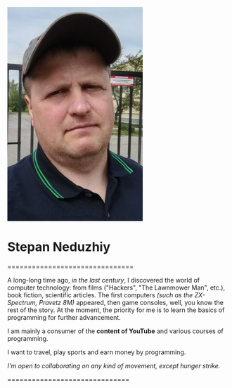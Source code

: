 ![My_photo](ava.jpg "Hello, guys!")

# Stepan Neduzhiy
===============================

A long-long time ago, _in the last century_, I discovered the world of computer technology: from films ("Hackers", "The Lawnmower Man", etc.), book fiction, scientific articles. The first computers _(such as the ZX-Spectrum, Pravetz 8M)_ appeared, then game consoles, well, you know the rest of the story. At the moment, the priority for me is to learn the basics of programming for further advancement.

I am mainly a consumer of the **content of YouTube** and various courses of programming.

I want to travel, play sports and earn money by programming.

_I'm open to collaborating on any kind of movement, except hunger strike._

==============================
